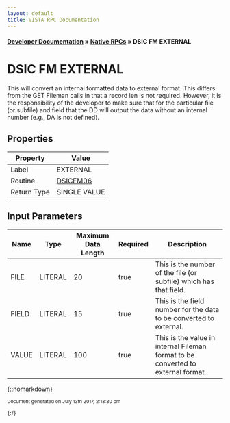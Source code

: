 ```yaml
---
layout: default
title: VISTA RPC Documentation
---
```


#### [Developer Documentation](../index) &#187; [Native RPCs](TableOfContents) &#187; DSIC FM EXTERNAL<br/>
# DSIC FM EXTERNAL

This will convert an internal formatted data to external format.  This differs from the GET Fileman calls in that a record ien is not required.  However, it is the responsibility of the developer to make sure that for the particular file (or subfile) and field that the DD will output the data without an internal number (e.g., DA is not defined).

## Properties

Property | Value
--- | ---
Label | EXTERNAL
Routine | [DSICFM06](http://code.osehra.org/dox/Routine_DSICFM06_source.html)
Return Type | SINGLE VALUE


## Input Parameters

Name | Type | Maximum Data Length | Required | Description
--- | --- | --- | --- | ---
FILE | LITERAL | 20 | true | This is the number of the file (or subfile) which has that field.
FIELD | LITERAL | 15 | true | This is the field number for the data to be converted to external.
VALUE | LITERAL | 100 | true | This is the value in internal Fileman format to be converted to external format.



{::nomarkdown} <br/><p style="font-size: 11px">Document generated on July 13th 2017, 2:13:30 pm</p>{:/}